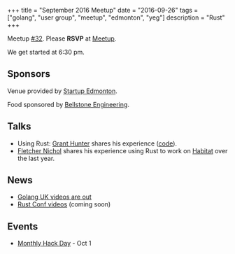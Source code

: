 +++
title = "September 2016 Meetup"
date = "2016-09-26"
tags = ["golang", "user group", "meetup", "edmonton", "yeg"]
description = "Rust"
+++

Meetup [#32](https://github.com/edmontongo/presentations/issues/49). Please **RSVP** at [Meetup](https://www.meetup.com/startupedmonton/events/jptkwlyvmbjc/).

We get started at 6:30 pm.

## Sponsors 

Venue provided by [Startup Edmonton](https://www.startupedmonton.com/).

Food sponsored by [Bellstone Engineering](https://bellstone.ca/). 

## Talks

* Using Rust: [Grant Hunter](https://github.com/grantdhunter) shares his experience ([code](https://github.com/grantdhunter/grafanotate)).
* [Fletcher Nichol](https://github.com/fnichol) shares his experience using Rust to work on [Habitat](https://www.habitat.sh/) over the last year.

## News

* [Golang UK videos are out](https://www.youtube.com/playlist?list=PLDWZ5uzn69eyh791ZTkEA9OaTxVpGY8_g)
* [Rust Conf videos](http://confreaks.tv/events/rustconf2016) (coming soon)

## Events

* [Monthly Hack Day](https://www.meetup.com/startupedmonton/events/234109381/) - Oct 1


